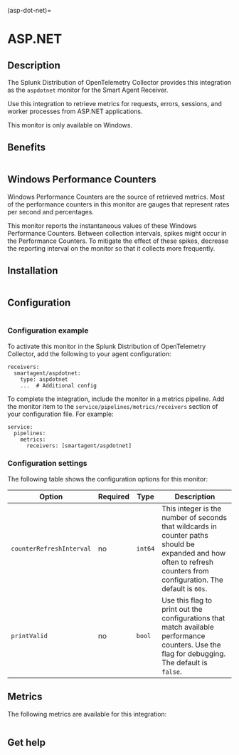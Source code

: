 (asp-dot-net)=

# ASP.NET
<meta name="description" content="Use this Splunk Observability Cloud integration for the ASP.NET app monitor. See benefits, install, configuration, and metrics">

## Description

The Splunk Distribution of OpenTelemetry Collector provides this integration as the `aspdotnet` monitor for the Smart Agent Receiver.

Use this integration to retrieve metrics for requests, errors, sessions, and worker processes from ASP.NET applications. 

This monitor is only available on Windows.

## Benefits

```{include} /_includes/benefits.md
```

## Windows Performance Counters

Windows Performance Counters are the source of retrieved metrics. Most of the performance counters in this monitor are 
gauges that represent rates per second and percentages.

This monitor reports the instantaneous values of these Windows Performance Counters. Between collection intervals, spikes might occur in the
Performance Counters. To mitigate the effect of these spikes, decrease the reporting interval on the monitor so that it collects more frequently.

## Installation

```{include} /_includes/collector-installation-windows.md
```

## Configuration

```{include} /_includes/configuration.md
```

### Configuration example

To activate this monitor in the Splunk Distribution of OpenTelemetry Collector, add the following to your agent configuration:

```
receivers:
  smartagent/aspdotnet:
    type: aspdotnet
    ...  # Additional config
```

To complete the integration, include the monitor in a metrics pipeline. 
Add the monitor item to the `service/pipelines/metrics/receivers` section of your configuration file. For example:

```
service:
  pipelines:
    metrics:
      receivers: [smartagent/aspdotnet]
```

### Configuration settings

The following table shows the configuration options for this monitor:

| **Option**               | **Required** | **Type** | **Description**                                                                                                                                                      |
|--------------------------|--------------|----------|----------------------------------------------------------------------------------------------------------------------------------------------------------------------|
| `counterRefreshInterval` | no           | `int64`  | This integer is the number of seconds that wildcards in counter paths should be expanded and how often to refresh counters from configuration. The default is `60s`. |
| `printValid`             | no           | `bool`   | Use this flag to print out the configurations that match available performance counters. Use the flag for debugging. The default is `false`.                         |

## Metrics

The following metrics are available for this integration:

<div class="metrics-yaml" url="https://raw.githubusercontent.com/signalfx/signalfx-agent/main/pkg/monitors/aspdotnet/metadata.yaml"></div>

```{include} /_includes/metric-defs.md
```

## Get help

```{include} /_includes/troubleshooting.md
```
